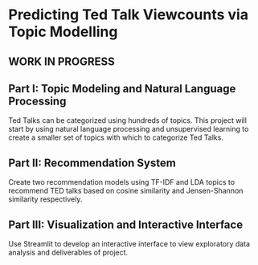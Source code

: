 # Predicting Ted Talk Viewcounts via Topic Modelling
## WORK IN PROGRESS

## Part I: Topic Modeling and Natural Language Processing
Ted Talks can be categorized using hundreds of topics. This project will start by using natural language processing and unsupervised learning to create a smaller set of topics with which to categorize Ted Talks.

## Part II: Recommendation System
Create two recommendation models using TF-IDF and LDA topics to recommend TED talks based on cosine similarity and Jensen-Shannon similarity respectively.

## Part III: Visualization and Interactive Interface
Use Streamlit to develop an interactive interface to view exploratory data analysis and deliverables of project.
